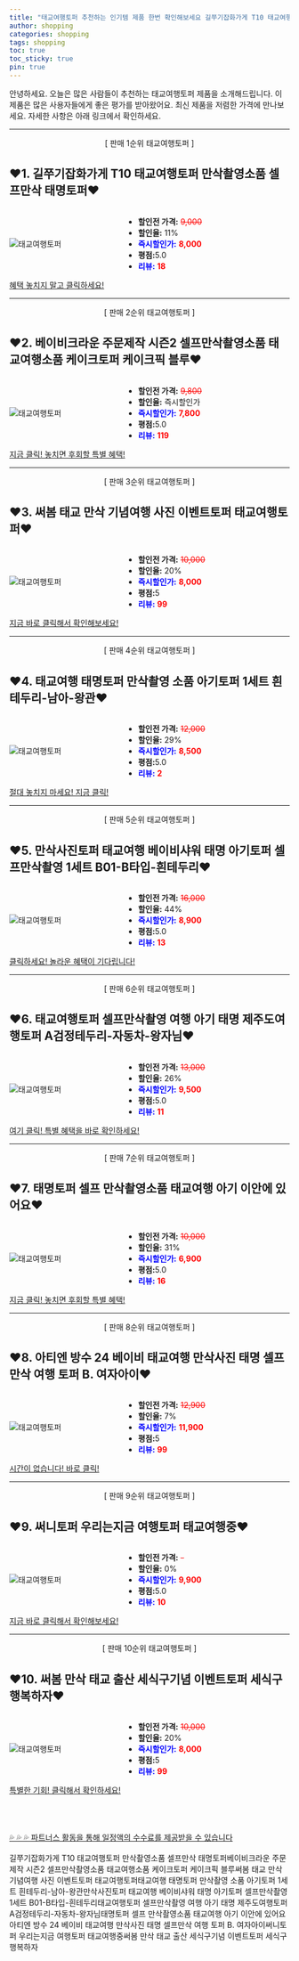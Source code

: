 ```yaml
---
title: "태교여행토퍼 추천하는 인기템 제품 한번 확인해보세요 길쭈기잡화가게 T10 태교여행토퍼 만삭촬영소품 셀프만삭"
author: shopping
categories: shopping
tags: shopping
toc: true
toc_sticky: true
pin: true
---
```

안녕하세요. 오늘은 많은 사람들이 추천하는 태교여행토퍼 제품을 소개해드립니다. 이 제품은 많은 사용자들에게 좋은 평가를 받아왔어요. 최신 제품을 저렴한 가격에 만나보세요. 자세한 사항은 아래 링크에서 확인하세요.

---
<p class="toplist" style="margin: 0 auto; display: block; width: fit-content;">[ 판매 1순위 태교여행토퍼 ]</p>

<h2><strong>❤️1. 길쭈기잡화가게 T10 태교여행토퍼 만삭촬영소품 셀프만삭 태명토퍼❤️</strong></h2>

<div style="display: flex; align-items: center;">
    <div style="flex: 0.4;">
        <img src="https://thumbnail6.coupangcdn.com/thumbnails/remote/230x230ex/image/vendor_inventory/2fb4/76d5ae292e7bb1ddc8f371e1c9646f091455aa4859150c081197acb38f49.jpg" alt="태교여행토퍼" style="max-width: 100%;">
    </div>
    <div style="flex: 0.6; margin-left: 10px;">
        <ul>
            <li><strong>할인전 가격:</strong> <del style="color: red;">9,000</del></li>
            <li><strong>할인율:</strong> 11%</li>
            <li><span style='color:blue'><strong>즉시할인가:</strong></span> <span style='color:red'><strong>8,000</strong></span></li>
            <li><strong>평점:</strong>5.0</li>
            <li><span style='color:blue'><strong>리뷰:</strong></span> <span style='color:red'><strong>18</strong></span></li>
        </ul>
    </div>
</div>
<div class="center">
    <a href="https://selin100587001.github.io?lptag=AF9450613&subid=githubio&pageKey=1117463064&traceid=V0-153&itemId=2082560833&vendorItemId=70081597482" class="myButton">
        혜택 놓치지 말고 클릭하세요!
    </a>
</div>


---
<p class="toplist" style="margin: 0 auto; display: block; width: fit-content;">[ 판매 2순위 태교여행토퍼 ]</p>

<h2><strong>❤️2. 베이비크라운 주문제작 시즌2 셀프만삭촬영소품 태교여행소품 케이크토퍼 케이크픽 블루❤️</strong></h2>

<div style="display: flex; align-items: center;">
    <div style="flex: 0.4;">
        <img src="https://thumbnail10.coupangcdn.com/thumbnails/remote/230x230ex/image/vendor_inventory/68b0/e3f08a628442757bd08b7f6831d4fde79e7fae267392f1f678915f07c635.jpg" alt="태교여행토퍼" style="max-width: 100%;">
    </div>
    <div style="flex: 0.6; margin-left: 10px;">
        <ul>
            <li><strong>할인전 가격:</strong> <del style="color: red;">9,800</del></li>
            <li><strong>할인율:</strong> 즉시할인가</li>
            <li><span style='color:blue'><strong>즉시할인가:</strong></span> <span style='color:red'><strong>7,800</strong></span></li>
            <li><strong>평점:</strong>5.0</li>
            <li><span style='color:blue'><strong>리뷰:</strong></span> <span style='color:red'><strong>119</strong></span></li>
        </ul>
    </div>
</div>
<div class="center">
    <a href="https://selin100587001.github.io?lptag=AF9450613&subid=githubio&pageKey=1859219321&traceid=V0-153&itemId=3160436855&vendorItemId=71147987115" class="myButton">
        지금 클릭! 놓치면 후회할 특별 혜택!
    </a>
</div>


---
<p class="toplist" style="margin: 0 auto; display: block; width: fit-content;">[ 판매 3순위 태교여행토퍼 ]</p>

<h2><strong>❤️3. 써봄 태교 만삭 기념여행 사진 이벤트토퍼 태교여행토퍼❤️</strong></h2>

<div style="display: flex; align-items: center;">
    <div style="flex: 0.4;">
        <img src="https://thumbnail10.coupangcdn.com/thumbnails/remote/230x230ex/image/vendor_inventory/481c/3741129ac8883d1e9b769c33cbdd4ead88c27eafa2e3617af26a3ff9ed36.jpg" alt="태교여행토퍼" style="max-width: 100%;">
    </div>
    <div style="flex: 0.6; margin-left: 10px;">
        <ul>
            <li><strong>할인전 가격:</strong> <del style="color: red;">10,000</del></li>
            <li><strong>할인율:</strong> 20%</li>
            <li><span style='color:blue'><strong>즉시할인가:</strong></span> <span style='color:red'><strong>8,000</strong></span></li>
            <li><strong>평점:</strong>5</li>
            <li><span style='color:blue'><strong>리뷰:</strong></span> <span style='color:red'><strong>99</strong></span></li>
        </ul>
    </div>
</div>
<div class="center">
    <a href="https://selin100587001.github.io?lptag=AF9450613&subid=githubio&pageKey=8225169363&traceid=V0-153&itemId=23653683480&vendorItemId=90679046878" class="myButton">
        지금 바로 클릭해서 확인해보세요!
    </a>
</div>


---
<p class="toplist" style="margin: 0 auto; display: block; width: fit-content;">[ 판매 4순위 태교여행토퍼 ]</p>

<h2><strong>❤️4. 태교여행 태명토퍼 만삭촬영 소품 아기토퍼 1세트 흰테두리-남아-왕관❤️</strong></h2>

<div style="display: flex; align-items: center;">
    <div style="flex: 0.4;">
        <img src="https://thumbnail8.coupangcdn.com/thumbnails/remote/230x230ex/image/vendor_inventory/58b3/3b990ebddbafd86072931b115676c6136d580a594de065437f8ef88eb315.jpg" alt="태교여행토퍼" style="max-width: 100%;">
    </div>
    <div style="flex: 0.6; margin-left: 10px;">
        <ul>
            <li><strong>할인전 가격:</strong> <del style="color: red;">12,000</del></li>
            <li><strong>할인율:</strong> 29%</li>
            <li><span style='color:blue'><strong>즉시할인가:</strong></span> <span style='color:red'><strong>8,500</strong></span></li>
            <li><strong>평점:</strong>5.0</li>
            <li><span style='color:blue'><strong>리뷰:</strong></span> <span style='color:red'><strong>2</strong></span></li>
        </ul>
    </div>
</div>
<div class="center">
    <a href="https://selin100587001.github.io?lptag=AF9450613&subid=githubio&pageKey=7768271260&traceid=V0-153&itemId=20965505463&vendorItemId=88030833401" class="myButton">
        절대 놓치지 마세요! 지금 클릭!
    </a>
</div>


---
<p class="toplist" style="margin: 0 auto; display: block; width: fit-content;">[ 판매 5순위 태교여행토퍼 ]</p>

<h2><strong>❤️5. 만삭사진토퍼 태교여행 베이비샤워 태명 아기토퍼 셀프만삭촬영 1세트 B01-B타입-흰테두리❤️</strong></h2>

<div style="display: flex; align-items: center;">
    <div style="flex: 0.4;">
        <img src="https://thumbnail10.coupangcdn.com/thumbnails/remote/230x230ex/image/vendor_inventory/1ec6/33605ce198f1c9c85b347e23ab1ae6d8c378330f14f17e7febbb9d6c262f.jpg" alt="태교여행토퍼" style="max-width: 100%;">
    </div>
    <div style="flex: 0.6; margin-left: 10px;">
        <ul>
            <li><strong>할인전 가격:</strong> <del style="color: red;">16,000</del></li>
            <li><strong>할인율:</strong> 44%</li>
            <li><span style='color:blue'><strong>즉시할인가:</strong></span> <span style='color:red'><strong>8,900</strong></span></li>
            <li><strong>평점:</strong>5.0</li>
            <li><span style='color:blue'><strong>리뷰:</strong></span> <span style='color:red'><strong>13</strong></span></li>
        </ul>
    </div>
</div>
<div class="center">
    <a href="https://selin100587001.github.io?lptag=AF9450613&subid=githubio&pageKey=7725477505&traceid=V0-153&itemId=20745107112&vendorItemId=87815479766" class="myButton">
        클릭하세요! 놀라운 혜택이 기다립니다!
    </a>
</div>


---
<p class="toplist" style="margin: 0 auto; display: block; width: fit-content;">[ 판매 6순위 태교여행토퍼 ]</p>

<h2><strong>❤️6. 태교여행토퍼 셀프만삭촬영 여행 아기 태명 제주도여행토퍼 A검정테두리-자동차-왕자님❤️</strong></h2>

<div style="display: flex; align-items: center;">
    <div style="flex: 0.4;">
        <img src="https://thumbnail10.coupangcdn.com/thumbnails/remote/230x230ex/image/vendor_inventory/ef63/1c857f3f5315120387c945a5e32f7cc72861ed2f6493876e5e5fe231962c.jpg" alt="태교여행토퍼" style="max-width: 100%;">
    </div>
    <div style="flex: 0.6; margin-left: 10px;">
        <ul>
            <li><strong>할인전 가격:</strong> <del style="color: red;">13,000</del></li>
            <li><strong>할인율:</strong> 26%</li>
            <li><span style='color:blue'><strong>즉시할인가:</strong></span> <span style='color:red'><strong>9,500</strong></span></li>
            <li><strong>평점:</strong>5.0</li>
            <li><span style='color:blue'><strong>리뷰:</strong></span> <span style='color:red'><strong>11</strong></span></li>
        </ul>
    </div>
</div>
<div class="center">
    <a href="https://selin100587001.github.io?lptag=AF9450613&subid=githubio&pageKey=6751188248&traceid=V0-153&itemId=15789451404&vendorItemId=83002196263" class="myButton">
        여기 클릭! 특별 혜택을 바로 확인하세요!
    </a>
</div>


---
<p class="toplist" style="margin: 0 auto; display: block; width: fit-content;">[ 판매 7순위 태교여행토퍼 ]</p>

<h2><strong>❤️7. 태명토퍼 셀프 만삭촬영소품 태교여행 아기 이안에 있어요❤️</strong></h2>

<div style="display: flex; align-items: center;">
    <div style="flex: 0.4;">
        <img src="https://thumbnail9.coupangcdn.com/thumbnails/remote/230x230ex/image/vendor_inventory/9ac5/4759a2d96680f8dfcb1c4e195314b77c0ef9280ff800ec0604c78362adfc.jpg" alt="태교여행토퍼" style="max-width: 100%;">
    </div>
    <div style="flex: 0.6; margin-left: 10px;">
        <ul>
            <li><strong>할인전 가격:</strong> <del style="color: red;">10,000</del></li>
            <li><strong>할인율:</strong> 31%</li>
            <li><span style='color:blue'><strong>즉시할인가:</strong></span> <span style='color:red'><strong>6,900</strong></span></li>
            <li><strong>평점:</strong>5.0</li>
            <li><span style='color:blue'><strong>리뷰:</strong></span> <span style='color:red'><strong>16</strong></span></li>
        </ul>
    </div>
</div>
<div class="center">
    <a href="https://selin100587001.github.io?lptag=AF9450613&subid=githubio&pageKey=7511339063&traceid=V0-153&itemId=19681665927&vendorItemId=71299781829" class="myButton">
        지금 클릭! 놓치면 후회할 특별 혜택!
    </a>
</div>


---
<p class="toplist" style="margin: 0 auto; display: block; width: fit-content;">[ 판매 8순위 태교여행토퍼 ]</p>

<h2><strong>❤️8. 아티엔 방수 24 베이비 태교여행 만삭사진 태명 셀프만삭 여행 토퍼 B. 여자아이❤️</strong></h2>

<div style="display: flex; align-items: center;">
    <div style="flex: 0.4;">
        <img src="https://thumbnail8.coupangcdn.com/thumbnails/remote/230x230ex/image/vendor_inventory/5db0/32ce0f4643b0ef6ecd6c94a15c50f422b580ff30fcee57d08a2c61c32fbc.jpg" alt="태교여행토퍼" style="max-width: 100%;">
    </div>
    <div style="flex: 0.6; margin-left: 10px;">
        <ul>
            <li><strong>할인전 가격:</strong> <del style="color: red;">12,900</del></li>
            <li><strong>할인율:</strong> 7%</li>
            <li><span style='color:blue'><strong>즉시할인가:</strong></span> <span style='color:red'><strong>11,900</strong></span></li>
            <li><strong>평점:</strong>5</li>
            <li><span style='color:blue'><strong>리뷰:</strong></span> <span style='color:red'><strong>99</strong></span></li>
        </ul>
    </div>
</div>
<div class="center">
    <a href="https://selin100587001.github.io?lptag=AF9450613&subid=githubio&pageKey=8111217449&traceid=V0-153&itemId=22978364512&vendorItemId=90012337093" class="myButton">
        시간이 없습니다! 바로 클릭!
    </a>
</div>


---
<p class="toplist" style="margin: 0 auto; display: block; width: fit-content;">[ 판매 9순위 태교여행토퍼 ]</p>

<h2><strong>❤️9. 써니토퍼 우리는지금 여행토퍼 태교여행중❤️</strong></h2>

<div style="display: flex; align-items: center;">
    <div style="flex: 0.4;">
        <img src="https://thumbnail10.coupangcdn.com/thumbnails/remote/230x230ex/image/retail/images/5721935263209605-92a4b206-2f7f-4360-9a04-9ee8ebc235b3.jpg" alt="태교여행토퍼" style="max-width: 100%;">
    </div>
    <div style="flex: 0.6; margin-left: 10px;">
        <ul>
            <li><strong>할인전 가격:</strong> <del style="color: red;">-</del></li>
            <li><strong>할인율:</strong> 0%</li>
            <li><span style='color:blue'><strong>즉시할인가:</strong></span> <span style='color:red'><strong>9,900</strong></span></li>
            <li><strong>평점:</strong>5.0</li>
            <li><span style='color:blue'><strong>리뷰:</strong></span> <span style='color:red'><strong>10</strong></span></li>
        </ul>
    </div>
</div>
<div class="center">
    <a href="https://selin100587001.github.io?lptag=AF9450613&subid=githubio&pageKey=6786984488&traceid=V0-153&itemId=15978843297&vendorItemId=82877674518" class="myButton">
        지금 바로 클릭해서 확인해보세요!
    </a>
</div>


---
<p class="toplist" style="margin: 0 auto; display: block; width: fit-content;">[ 판매 10순위 태교여행토퍼 ]</p>

<h2><strong>❤️10. 써봄 만삭 태교 출산 세식구기념 이벤트토퍼 세식구행복하자❤️</strong></h2>

<div style="display: flex; align-items: center;">
    <div style="flex: 0.4;">
        <img src="https://thumbnail9.coupangcdn.com/thumbnails/remote/230x230ex/image/vendor_inventory/a64f/68de7d6f00668b32983555d88cfcef8728e8ce67018069f0d24960042bc7.jpg" alt="태교여행토퍼" style="max-width: 100%;">
    </div>
    <div style="flex: 0.6; margin-left: 10px;">
        <ul>
            <li><strong>할인전 가격:</strong> <del style="color: red;">10,000</del></li>
            <li><strong>할인율:</strong> 20%</li>
            <li><span style='color:blue'><strong>즉시할인가:</strong></span> <span style='color:red'><strong>8,000</strong></span></li>
            <li><strong>평점:</strong>5</li>
            <li><span style='color:blue'><strong>리뷰:</strong></span> <span style='color:red'><strong>99</strong></span></li>
        </ul>
    </div>
</div>
<div class="center">
    <a href="https://selin100587001.github.io?lptag=AF9450613&subid=githubio&pageKey=8225175776&traceid=V0-153&itemId=23653710450&vendorItemId=90679073772" class="myButton">
        특별한 기회! 클릭해서 확인하세요!
    </a>
</div>

<br><br><br>[💦 💦 💦 파트너스 활동을 통해 일정액의 수수료를 제공받을 수 있습니다](https://link.coupang.com/a/bcpT2c)<br><br>길쭈기잡화가게 T10 태교여행토퍼 만삭촬영소품 셀프만삭 태명토퍼베이비크라운 주문제작 시즌2 셀프만삭촬영소품 태교여행소품 케이크토퍼 케이크픽 블루써봄 태교 만삭 기념여행 사진 이벤트토퍼 태교여행토퍼태교여행 태명토퍼 만삭촬영 소품 아기토퍼 1세트 흰테두리-남아-왕관만삭사진토퍼 태교여행 베이비샤워 태명 아기토퍼 셀프만삭촬영 1세트 B01-B타입-흰테두리태교여행토퍼 셀프만삭촬영 여행 아기 태명 제주도여행토퍼 A검정테두리-자동차-왕자님태명토퍼 셀프 만삭촬영소품 태교여행 아기 이안에 있어요아티엔 방수 24 베이비 태교여행 만삭사진 태명 셀프만삭 여행 토퍼 B. 여자아이써니토퍼 우리는지금 여행토퍼 태교여행중써봄 만삭 태교 출산 세식구기념 이벤트토퍼 세식구행복하자